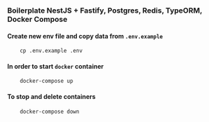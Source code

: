 ### Boilerplate NestJS + Fastify, Postgres, Redis, TypeORM, Docker Compose

#### Create new env file and copy data from `.env.example`
```
    cp .env.example .env
```
#### In order to start `docker` container
```
    docker-compose up
```
#### To stop and delete containers
```
    docker-compose down
```